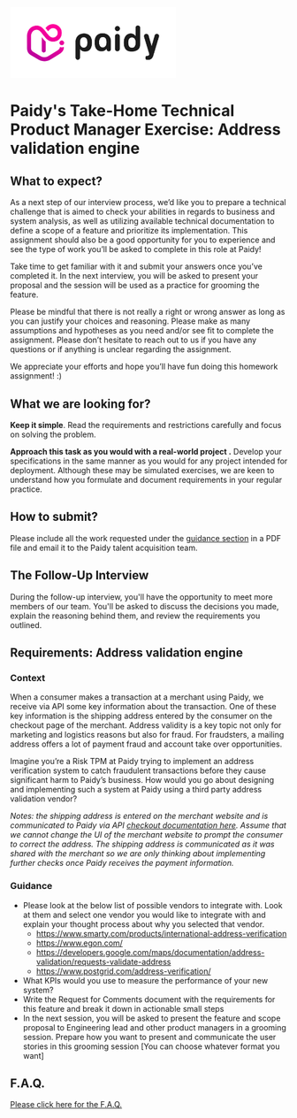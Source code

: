 <img src="/paidy.png?raw=true" width=300 style="background-color:white;">

# Paidy's Take-Home Technical Product Manager Exercise: Address validation engine

## What to expect?
As a next step of our interview process, we’d like you to prepare a technical challenge that is aimed to check your abilities in regards to business and system analysis, as well as utilizing available technical documentation to define a scope of a feature and prioritize its implementation. This assignment should also be a good opportunity for you to experience and see the type of work you’ll be asked to complete in this role at Paidy!

Take time to get familiar with it and submit your answers once you’ve completed it. In the next interview, you will be asked to present your proposal and the session will be used as a practice for grooming the feature.

Please be mindful that there is not really a right or wrong answer as long as you can justify your choices and reasoning. Please make as many assumptions and hypotheses as you need and/or see fit to complete the assignment. Please don’t hesitate to reach out to us if you have any questions or if anything is unclear regarding the assignment.

We appreciate your efforts and hope you’ll have fun doing this homework assignment! :) 

## What we are looking for?
**Keep it simple**. Read the requirements and restrictions carefully and focus on solving the problem.

**Approach this task as you would with a real-world project .** Develop your specifications in the same manner as you would for any project intended for deployment. Although these may be simulated exercises, we are keen to understand how you formulate and document requirements in your regular practice.

## How to submit?
Please include all the work requested under the [guidance section](./AddressValidation.md#guidance) in a PDF file and email it to the Paidy talent acquisition team.

## The Follow-Up Interview
During the follow-up interview, you'll have the opportunity to meet more members of our team. You'll be asked to discuss the decisions you made, explain the reasoning behind them, and review the requirements you outlined.

## Requirements: Address validation engine
### Context

When a consumer makes a transaction at a merchant using Paidy, we receive via API some key information about the transaction. One of these key information is the shipping address entered by the consumer on the checkout page of the merchant. Address validity is a key topic not only for marketing and logistics reasons but also for fraud. For fraudsters, a mailing address offers a lot of payment fraud and account take over opportunities. 

Imagine you’re a Risk TPM at Paidy trying to implement an address verification system to catch fraudulent transactions before they cause significant harm to Paidy’s business. How would you go about designing and implementing such a system at Paidy using a third party address validation vendor?

_Notes: the shipping address is entered on the merchant website and is communicated to Paidy via API [checkout documentation here](https://paidy.com/docs/api/en/#1-introduction). Assume that we cannot change the UI of the merchant website to prompt the consumer to correct the address. The shipping address is communicated as it was shared with the merchant so we are only thinking about implementing further checks once Paidy receives the payment information._

### Guidance

* Please look at the below list of possible vendors to integrate with. Look at them and select one vendor you would like to integrate with and explain your thought process about why you selected that vendor.
  * https://www.smarty.com/products/international-address-verification
  * https://www.egon.com/
  * https://developers.google.com/maps/documentation/address-validation/requests-validate-address
  * https://www.postgrid.com/address-verification/
* What KPIs would you use to measure the performance of your new system?
* Write the Request for Comments document with the requirements for this feature and break it down in actionable small steps
* In the next session, you will be asked to present the feature and scope proposal to Engineering lead and other product managers in a grooming session. Prepare how you want to present and communicate the user stories in this grooming session [You can choose whatever format you want]

## F.A.Q.
[Please click here for the F.A.Q.](./README.md#faq)
